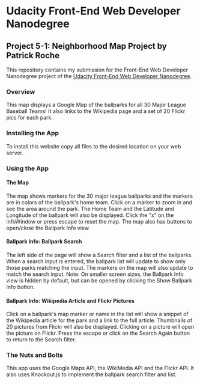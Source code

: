 # Udacity Front-End Web Developer Nanodegree
## Project 5-1: Neighborhood Map Project by Patrick Roche

This repository contains my submission for the Front-End Web Developer Nanodegree project of the [Udacity Front-End Web Developer Nanodegree](https://www.udacity.com/course/front-end-web-developer-nanodegree--nd001).

### Overview
This map displays a Google Map of the ballparks for all 30 Major League Baseball Teams!  It also links to the Wikipedia page and a set of 20 Flickr pics for each park.

### Installing the App
To install this website copy all files to the desired location on your web server.

### Using the App

#### The Map
The map shows markers for the 30 major league ballparks and the markers are in colors of the ballpark's home team.  Click on a marker to zoom in and see the area around the park.  The Home Team and the Latitude and Longitude of the ballpark will also be displayed.  Click the "x" on the infoWindow or press escape to reset the map.  The map also has buttons to open/close the Ballpark Info view.

#### Ballpark Info: Ballpark Search
The left side of the page will show a Search filter and a list of the ballparks.  When a search input is entered, the ballpark list will update to show only those parks matching the input.  The markers on the map will also update to match the search input.  Note: On smaller screen sizes, the Ballpark Info view is hidden by default, but can be opened by clicking the Show Ballpark Info button.

#### Ballpark Info: Wikipedia Article and Flickr Pictures
Click on a ballpark's map marker or name in the list will show a snippet of the Wikipedia article for the park and a link to the full article.  Thumbnails of 20 pictures from Flickr will also be displayed.  Clicking on a picture will open the picture on Flickr.  Press the escape or click on the Search Again button to return to the Search filter.

### The Nuts and Bolts
This app uses the Google Maps API, the WikiMedia API and the Flickr API.  It also uses Knockout.js to implement the ballpark search filter and list.